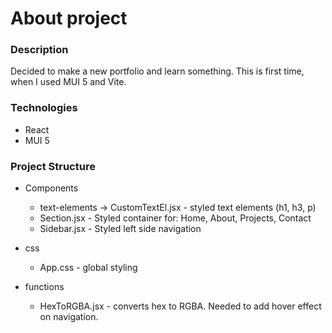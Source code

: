 # About project

### Description
Decided to make a new portfolio and learn something. This is first time, when I used MUI 5 and Vite.

### Technologies
* React
* MUI 5

### Project Structure
* Components
    * text-elements -> CustomTextEl.jsx - styled text elements (h1, h3, p)
    * Section.jsx - Styled container for: Home, About, Projects, Contact
    * Sidebar.jsx - Styled left side navigation

* css
    * App.css - global styling

* functions
    * HexToRGBA.jsx - converts hex to RGBA. Needed to add hover effect on navigation.